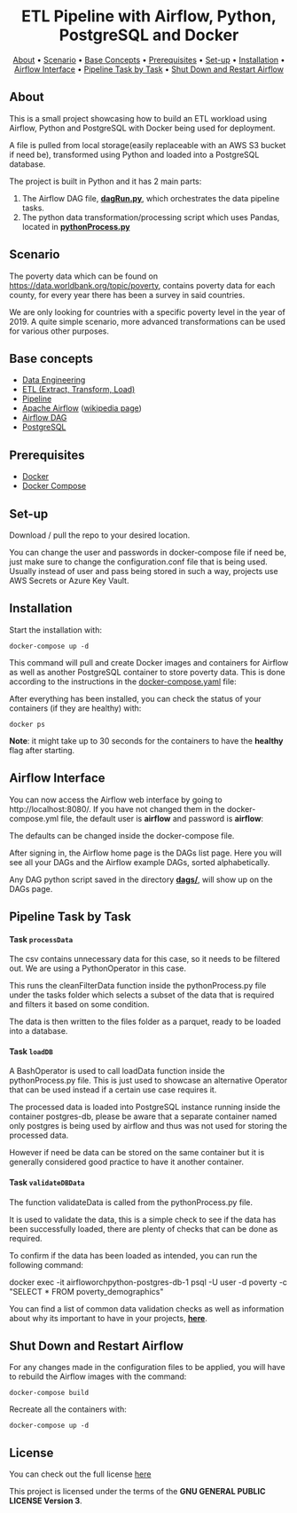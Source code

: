 <h1 align="center">ETL Pipeline with Airflow, Python, PostgreSQL and Docker</h1>

<p align="center">
  <a href="#about">About</a> •
  <a href="#scenario">Scenario</a> •
  <a href="#base-concepts">Base Concepts</a> •
  <a href="#prerequisites">Prerequisites</a> •
  <a href="#set-up">Set-up</a> •
  <a href="#installation">Installation</a> •
  <a href="#airflow-interface">Airflow Interface</a> •
  <a href="#pipeline-task-by-task">Pipeline Task by Task</a> •
  <a href="#shut-down-and-restart-airflow">Shut Down and Restart Airflow</a> 
</p>

## About

This is a small project showcasing how to build an ETL workload using Airflow, Python and PostgreSQL with Docker being used for deployment.

A file is pulled from local storage(easily replaceable with an AWS S3 bucket if need be), transformed using Python and loaded into a PostgreSQL database. 

The project is built in Python and it has 2 main parts:
  1. The Airflow DAG file, [**dagRun.py**](https://github.com/DEMaestro1/AirflowOrchPython/blob/main/dags/dagRun.py), which orchestrates the data pipeline tasks.
  2. The python data transformation/processing script which uses Pandas, located in [**pythonProcess.py**](https://github.com/DEMaestro1/AirflowOrchPython/blob/main/tasks/pythonProcess.py)

## Scenario

The poverty data which can be found on https://data.worldbank.org/topic/poverty, contains poverty data for each county, for every year there has been a survey in said countries.

We are only looking for countries with a specific poverty level in the year of 2019. A quite simple scenario, more advanced transformations can be used for various other purposes.

## Base concepts

 - [Data Engineering](https://realpython.com/python-data-engineer/)
 - [ETL (Extract, Transform, Load)](https://en.wikipedia.org/wiki/Extract,_transform,_load)
 - [Pipeline](https://en.wikipedia.org/wiki/Pipeline_(computing))
 - [Apache Airflow](https://airflow.apache.org/docs/apache-airflow/stable/index.html) ([wikipedia page](https://en.wikipedia.org/wiki/Apache_Airflow))
 - [Airflow DAG](https://airflow.apache.org/docs/apache-airflow/stable/concepts.html#dags)
 - [PostgreSQL](https://www.postgresql.org/)

## Prerequisites
- [Docker](https://docs.docker.com/get-docker/)
- [Docker Compose](https://docs.docker.com/compose/)

## Set-up

Download / pull the repo to your desired location.

You can change the user and passwords in docker-compose file if need be, just make sure to change the configuration.conf file that is being used. Usually instead of user and pass being stored in such a way, projects use AWS Secrets or Azure Key Vault.

## Installation

Start the installation with:

    docker-compose up -d

This command will pull and create Docker images and containers for Airflow as well as another PostgreSQL container to store poverty data.
This is done according to the instructions in the [docker-compose.yaml](https://github.com/DEMaestro1/AirflowOrchPython/blob/main/docker-compose.yaml) file:

After everything has been installed, you can check the status of your containers (if they are healthy) with:

    docker ps

**Note**: it might take up to 30 seconds for the containers to have the **healthy** flag after starting.

## Airflow Interface

You can now access the Airflow web interface by going to http://localhost:8080/. If you have not changed them in the docker-compose.yml file, the default user is **airflow** and password is **airflow**:

The defaults can be changed inside the docker-compose file.

After signing in, the Airflow home page is the DAGs list page. Here you will see all your DAGs and the Airflow example DAGs, sorted alphabetically. 

Any DAG python script saved in the directory [**dags/**](https://github.com/DEMaestro1/AirflowOrchPython/tree/main/dags), will show up on the DAGs page.

## Pipeline Task by Task

#### Task `processData`

The csv contains unnecessary data for this case, so it needs to be  filtered out. We are using a PythonOperator in this case.

This runs the cleanFilterData function inside the pythonProcess.py file under the tasks folder which selects a subset of the data that is required and filters it based on some condition.

The data is then written to the files folder as a parquet, ready to be loaded into a database.

#### Task `loadDB`

A BashOperator is used to call loadData function inside the pythonProcess.py file. This is just used to showcase an alternative Operator that can be used instead if a certain use case requires it.

The processed data is loaded into PostgreSQL instance running inside the container postgres-db, please be aware that a separate container named only postgres is being used by airflow and thus was not used for storing the processed data.

However if need be data can be stored on the same container but it is generally considered good practice to have it another container.

#### Task `validateDBData`

The function validateData is called from the pythonProcess.py file.

It is used to validate the data, this is a simple check to see if the data has been successfully loaded, there are plenty of checks that can be done as required.

To confirm if the data has been loaded as intended, you can run the following command:
  
  docker exec -it airfloworchpython-postgres-db-1 psql -U user -d poverty -c "SELECT * FROM poverty_demographics"

You can find a list of common data validation checks as well as information about why its important to have in your projects, [**here**](https://www.tibco.com/reference-center/what-is-data-validation).

## Shut Down and Restart Airflow

For any changes made in the configuration files to be applied, you will have to rebuild the Airflow images with the command:

    docker-compose build

Recreate all the containers with:

    docker-compose up -d

## License
You can check out the full license [here](https://github.com/DEMaestro1/AirflowOrchPython/blob/main/LICENSE)

This project is licensed under the terms of the **GNU GENERAL PUBLIC LICENSE Version 3**.
